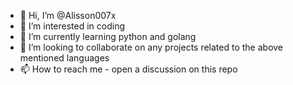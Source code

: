 - 👋 Hi, I’m @Alisson007x
- 👀 I’m interested in coding
- 🌱 I’m currently learning python and golang
- 💞️ I’m looking to collaborate on any projects related to the above mentioned languages
- 📫 How to reach me - open a discussion on this repo

<!---
Alisson007x/Alisson007x is a ✨ special ✨ repository because its `README.md` (this file) appears on your GitHub profile.
You can click the Preview link to take a look at your changes.
--->
